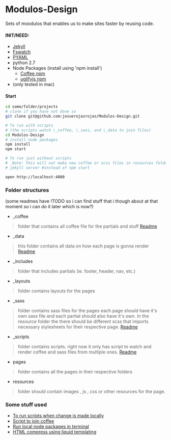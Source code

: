 # Modulos-Design

Sets of moodulos that enables us to make sites faster by reusing code.

#### INIT/NEED:
- [Jekyll](https://jekyllrb.com/docs/installation/)
- [Fswatch](https://github.com/emcrisostomo/fswatch)
- [PYAML](https://github.com/yaml/pyyaml)
- python 2.7
- Node Packages (install using 'npm install')
  - [Coffee npm](https://www.npmjs.com/package/coffee-script)
  - [uglifyjs npm](https://www.npmjs.com/package/uglify-js)
- (only tested in mac)

#### Start

```bash
cd some/folder/projects
# clone if you have not done so
git clone git@github.com:josuerojasrojas/Modulos-Design.git

# To run with scripts
# (the scripts watch \_coffee, \_sass, and \_data to join files)
cd Modulos-Design
# install node packages
npm install
npm start

# To run just without scripts
# _Note: this will not make new coffee or scss files in resources folder (this is regular jekyll)_
# jekyll server #instead of npm start

open http://localhost:4000
```

### Folder structures

(some readmes have !TODO so i can find stuff that i though about at that moment so i can do it later which is now?)

- \_coffee
> folder that contains all coffee file for the partials and stuff
> [Readme](https://github.com/josuerojasrojas/Showcase/blob/master/_coffee/Readme.md)

- \_data
> this folder contains all data on how each page is gonna render
> [Readme](https://github.com/josuerojasrojas/Showcase/blob/master/_data/Readme.md)

- \_includes
> folder that includes partials (ie. footer, header, nav, etc.)

- \_layouts
> folder contains layouts for the pages

- \_sass
> folder contains sass files for the pages each page should have it's own sass file and each partial should also have it's own. In the resource folder the there should be different scss that imports necessary stylesheets for their respective page.
> [Readme](https://github.com/josuerojasrojas/Showcase/blob/master/_sass/Readme.md)


- \_scripts
> folder contains scripts. right now it only has script to watch and render coffee and sass files from multiple ones.
> [Readme](https://github.com/josuerojasrojas/Showcase/blob/master/_scripts/Readme.md)


- pages
> folder contains all the pages in their respective folders

- resources
> folder should contain images , js , css or other resources for the page.


### Some stuff used
- [To run scripts when change is made locally](https://github.com/emcrisostomo/fswatch)
- [Script to join coffee](https://stackoverflow.com/questions/4575260/join-multiple-coffeescript-files-into-one-file-multiple-subdirectories)
- [Run local node packages in terminal](https://stackoverflow.com/questions/9679932/how-to-use-package-installed-locally-in-node-modules)
- [HTML compress using liquid templating](https://github.com/penibelst/jekyll-compress-html)
